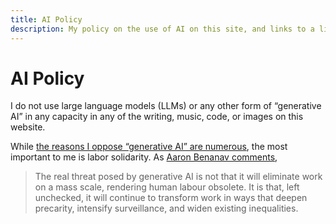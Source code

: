 ```yaml
---
title: AI Policy
description: My policy on the use of AI on this site, and links to a library of materials expanding on my positions
---
```


<link rel="stylesheet" type="text/css" href="/styles/onecolumn.css" />

<h1 class="sectionHeader">AI Policy</h1>

I do not use large language models (LLMs) or any other form of “generative AI” in any capacity in any of the writing, music, code, or images on this website.

While [the reasons I oppose “generative AI” are numerous](/wiki/reading/ai-criticism), the most important to me is labor solidarity. As [Aaron Benanav comments](https://www.versobooks.com/blogs/news/is-the-ai-bubble-about-to-burst),

> The real threat posed by generative AI is not that it will eliminate work on a mass scale, rendering human labour obsolete. It is that, left unchecked, it will continue to transform work in ways that deepen precarity, intensify surveillance, and widen existing inequalities.

<!-- As both a musician and a programmer, I see this opposition to “generative AI” as connected to the historical movement of the [Luddites](https://en.wikipedia.org/wiki/Luddite)—skilled textile workers who fought back against the degradation of their working conditions through automation. As [described by the blog which shares their name](https://theluddite.org/about.html), the people of this movement

> were sophisticated technical operators who destroyed machines not out of ignorance, but because, in their specific social and political context, those new machines guaranteed their immiseration.

My refusal is not out of a rejection of new technology, but because of the anti-worker nature of a specific set of technologies, and the ideologies that are inextricably connected to those technologies. -->

